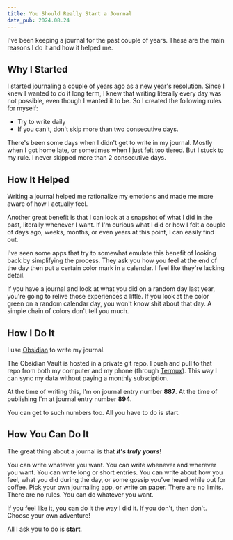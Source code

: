 ```yaml
---
title: You Should Really Start a Journal
date_pub: 2024.08.24
---
```


I've been keeping a journal for the past couple of years. These are the main reasons I do it and how it helped me.

## Why I Started
I started journaling a couple of years ago as a new year's resolution. Since I knew I wanted to do it long term, I knew that writing literally every day was not possible, even though I wanted it to be. 
So I created the following rules for myself: 
- Try to write daily
- If you can't, don't skip more than two consecutive days. 

There's been some days when I didn't get to write in my journal. Mostly when I got home late, or sometimes when I just felt too tiered. 
But I stuck to my rule. I never skipped more than 2 consecutive days.

## How It Helped
Writing a journal helped me rationalize my emotions and made me more aware of how I actually feel.

Another great benefit is that I can look at a snapshot of what I did in the past, literally whenever I want.
If I'm curious what I did or how I felt a couple of days ago, weeks, months, or even years at this point, I can easily find out.

I've seen some apps that try to somewhat emulate this benefit of looking back by simplifying the process. They ask you how you feel at the end of the day then put a certain color mark in a calendar. I feel like they're lacking detail. 

If you have a journal and look at what you did on a random day last year, you're going to relive those experiences a little. If you look at the color green on a random calendar day, you won't know shit about that day. A simple chain of colors don't tell you much.

## How I Do It
I use [Obsidian](https://obsidian.md/) to write my journal. 

The Obsidian Vault is hosted in a private git repo. I push and pull to that repo from both my computer and my phone (through [Termux](https://termux.dev/en/)). This way I can sync my data without paying a monthly subsciption.

At the time of writing this, I'm on journal entry number **887**. At the time of publishing I'm at journal entry number **894**.

You can get to such numbers too. All you have to do is start.

## How You Can Do It
The great thing about a journal is that ***it's truly yours***! 

You can write whatever you want.
You can write whenever and wherever you want.
You can write long or short entries. 
You can write about how you feel, what you did during the day, or some gossip you've heard while out for coffee.
Pick your own journaling app, or write on paper.
There are no limits. There are no rules.
You can do whatever you want. 

If you feel like it, you can do it the way I did it. If you don't, then don't.
Choose your own adventure!

All I ask you to do is **start**.
